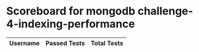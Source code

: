 # Scoreboard for mongodb challenge-4-indexing-performance

| Username   | Passed Tests | Total Tests |
|------------|--------------|-------------|
